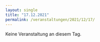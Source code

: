```yaml
---
layout: single
title: "17.12.2021"
permalink: /veranstaltungen/2021/12/17/
---
```


Keine Veranstaltung an diesem Tag.
